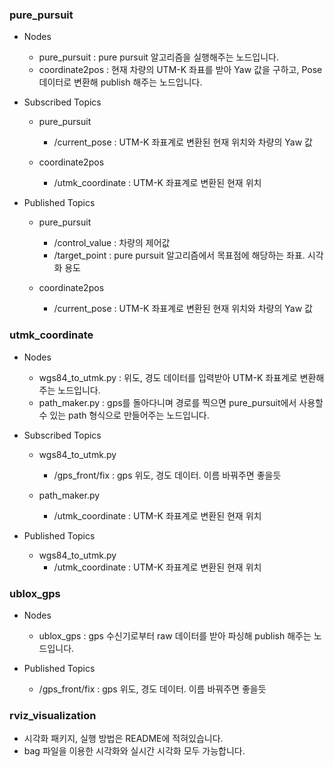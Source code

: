### pure_pursuit

- Nodes
  - pure_pursuit : pure pursuit 알고리즘을 실행해주는 노드입니다.
  - coordinate2pos : 현재 차량의 UTM-K 좌표를 받아 Yaw 값을 구하고, Pose 데이터로 변환해 publish 해주는 노드입니다.
  
- Subscribed Topics
  - pure_pursuit
    - /current_pose : UTM-K 좌표계로 변환된 현재 위치와 차량의 Yaw 값
  
  - coordinate2pos
    - /utmk_coordinate : UTM-K 좌표계로 변환된 현재 위치

- Published Topics
  - pure_pursuit
    - /control_value : 차량의 제어값
    - /target_point : pure pursuit 알고리즘에서 목표점에 해당하는 좌표. 시각화 용도
  
  - coordinate2pos
    - /current_pose : UTM-K 좌표계로 변환된 현재 위치와 차량의 Yaw 값
    
### utmk_coordinate

- Nodes
  - wgs84_to_utmk.py : 위도, 경도 데이터를 입력받아 UTM-K 좌표계로 변환해주는 노드입니다.
  - path_maker.py : gps를 돌아다니며 경로를 찍으면 pure_pursuit에서 사용할 수 있는 path 형식으로 만들어주는 노드입니다.

- Subscribed Topics
  - wgs84_to_utmk.py
    - /gps_front/fix : gps 위도, 경도 데이터. 이름 바꿔주면 좋을듯
  
  - path_maker.py
    - /utmk_coordinate : UTM-K 좌표계로 변환된 현재 위치
    
- Published Topics
  - wgs84_to_utmk.py
    - /utmk_coordinate : UTM-K 좌표계로 변환된 현재 위치
    
### ublox_gps

- Nodes
  - ublox_gps : gps 수신기로부터 raw 데이터를 받아 파싱해 publish 해주는 노드입니다.

- Published Topics
  - /gps_front/fix : gps 위도, 경도 데이터. 이름 바꿔주면 좋을듯
  
### rviz_visualization
- 시각화 패키지, 실행 방법은 README에 적혀있습니다.
- bag 파일을 이용한 시각화와 실시간 시각화 모두 가능합니다.
  
